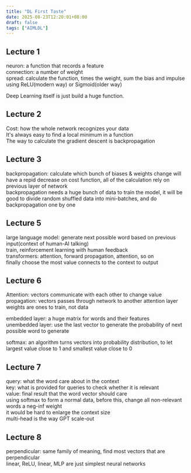 ```yaml
---
title: "DL First Taste"
date: 2025-08-23T12:20:01+08:00
draft: false
tags: ["AIMLDL"]
---
```


## Lecture 1

neuron: a function that records a feature  
connection: a number of weight  
spread: calculate the function, times the weight, sum the bias and impulse using ReLU(modern way) or Sigmoid(older way)  

Deep Learning itself is just build a huge function.  

## Lecture 2

Cost: how the whole network recognizes your data  
It's always easy to find a local minimum in a function  
The way to calculate the gradient descent is backpropagation  

## Lecture 3

backpropagation: calculate which bunch of biases & weights change will have a repid decrease on cost function, all of the calculation rely on previous layer of network  
backpropagation needs a huge bunch of data to train the model, it will be good to divide random shuffled data into mini-batches, and do backpropagation one by one  

## Lecture 5

large language model: generate next possible word based on previous input(context of human-AI talking)  
train, reinforcement learning with human feedback  
transformers: attention, forward propagation, attention, so on  
finally choose the most value connects to the context to output  

## Lecture 6

Attention: vectors communicate with each other to change value  
propagation: vectors passes through network to another attention layer  
weights are ones to train, not data  

embedded layer: a huge matrix for words and their features  
unembedded layer: use the last vector to generate the probability of next possible word to generate  

softmax: an algorithm turns vectors into probability distribution, to let largest value close to 1 and smallest value close to 0  

## Lecture 7

query: what the word care about in the context  
key: what is provided for queries to check whether it is relevant  
value: final result that the word vector should care  
using softmax to form a normal data, before this, change all non-relevant words a neg-inf weight  
it would be hard to enlarge the context size  
multi-head is the way GPT scale-out  

## Lecture 8

perpendicular: same family of meaning, find most vectors that are perpendicular   
linear, ReLU, linear, MLP are just simplest neural networks  